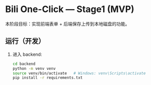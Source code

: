 # Bili One-Click — Stage1 (MVP)
本阶段目标：实现前端表单 + 后端保存上传到本地磁盘的功能。

## 运行（开发）
1. 进入 backend:
   ```bash
   cd backend
   python -m venv venv
   source venv/bin/activate   # Windows: venv\Scripts\activate
   pip install -r requirements.txt
